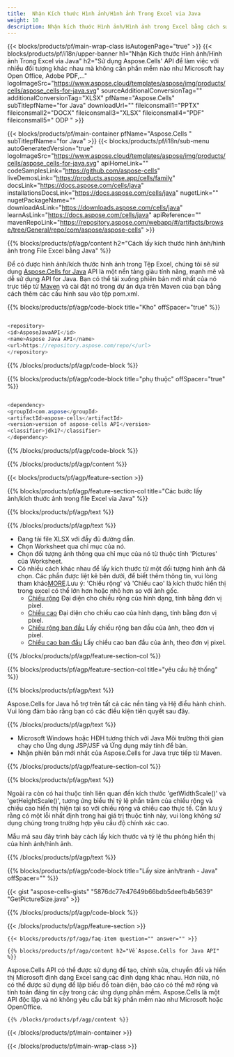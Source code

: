 ```yaml
---
title:  Nhận Kích thước Hình ảnh/Hình ảnh Trong Excel via Java
weight: 10
description: Nhận kích thước Hình ảnh/Hình ảnh trong Excel bằng cách sử dụng Aspose.Cells' Java API mà không cần bất kỳ phần mềm nào như Microsoft hoặc Open Office, Adobe PDF, v.v.
---
```

{{< blocks/products/pf/main-wrap-class isAutogenPage="true" >}}
{{< blocks/products/pf/i18n/upper-banner h1="Nhận Kích thước Hình ảnh/Hình ảnh Trong Excel via Java" h2="Sử dụng Aspose.Cells\' API để làm việc với nhiều đối tượng khác nhau mà không cần phần mềm nào như Microsoft hay Open Office, Adobe PDF,..." logoImageSrc="https://www.aspose.cloud/templates/aspose/img/products/cells/aspose_cells-for-java.svg" sourceAdditionalConversionTag="" additionalConversionTag="XLSX" pfName="Aspose.Cells" subTitlepfName="for Java" downloadUrl="" fileiconsmall1="PPTX" fileiconsmall2="DOCX" fileiconsmall3="XLSX" fileiconsmall4="PDF" fileiconsmall5=" ODP " >}}

{{< blocks/products/pf/main-container pfName="Aspose.Cells " subTitlepfName="for Java" >}}
{{< blocks/products/pf/i18n/sub-menu autoGeneratedVersion="true" logoImageSrc="https://www.aspose.cloud/templates/aspose/img/products/cells/aspose_cells-for-java.svg" apiHomeLink="" codeSamplesLink="https://github.com/aspose-cells" liveDemosLink="https://products.aspose.app/cells/family" docsLink="https://docs.aspose.com/cells/java" installationsDocsLink="https://docs.aspose.com/cells/java" nugetLink="" nugetPackageName="" downloadAsLink="https://downloads.aspose.com/cells/java" learnAsLink="https://docs.aspose.com/cells/java" apiReference="" mavenRepoLink="https://repository.aspose.com/webapp/#/artifacts/browse/tree/General/repo/com/aspose/aspose-cells" >}}

{{% blocks/products/pf/agp/content h2="Cách lấy kích thước hình ảnh/hình ảnh trong File Excel bằng Java" %}}

 Để có được hình ảnh/kích thước hình ảnh trong Tệp Excel, chúng tôi sẽ sử dụng
 [Aspose.Cells for Java](https://products.aspose.com/cells/java) 
 API là một nền tảng giàu tính năng, mạnh mẽ và dễ sử dụng API for Java. Bạn có thể tải xuống phiên bản mới nhất của nó trực tiếp từ
 [Maven](https://repository.aspose.com/webapp/#/artifacts/browse/tree/General/repo/com/aspose/aspose-cells) 
 và cài đặt nó trong dự án dựa trên Maven của bạn bằng cách thêm các cấu hình sau vào tệp pom.xml.

{{% blocks/products/pf/agp/code-block title="Kho" offSpacer="true" %}}

```cs

<repository>
<id>AsposeJavaAPI</id>
<name>Aspose Java API</name>
<url>https://repository.aspose.com/repo/</url>
</repository>

```

{{% /blocks/products/pf/agp/code-block %}}

{{% blocks/products/pf/agp/code-block title="phụ thuộc" offSpacer="true" %}}

```cs

<dependency>
<groupId>com.aspose</groupId>
<artifactId>aspose-cells</artifactId>
<version>version of aspose-cells API</version>
<classifier>jdk17</classifier>
</dependency>

```

{{% /blocks/products/pf/agp/code-block %}}

{{% /blocks/products/pf/agp/content %}}

{{< blocks/products/pf/agp/feature-section >}}

{{% blocks/products/pf/agp/feature-section-col title="Các bước lấy ảnh/kích thước ảnh trong file Excel via Java" %}}

{{% blocks/products/pf/agp/text %}}

{{% /blocks/products/pf/agp/text %}}

+ Đang tải file XLSX với đầy đủ đường dẫn.
+ Chọn Worksheet qua chỉ mục của nó.
+ Chọn đối tượng ảnh thông qua chỉ mục của nó từ thuộc tính 'Pictures' của Worksheet.
 + Có nhiều cách khác nhau để lấy kích thước từ một đối tượng hình ảnh đã chọn. Các phần được liệt kê bên dưới, để biết thêm thông tin, vui lòng tham khảo[MORE](https://reference.aspose.com/cells/java/com.aspose.cells/picture/).Lưu ý: 'Chiều rộng' và 'Chiều cao' là kích thước hiển thị trong excel có thể lớn hơn hoặc nhỏ hơn so với ảnh gốc.
    + [Chiều rộng](https://reference.aspose.com/cells/java/com.aspose.cells/picture/#getWidth--) Đại diện cho chiều rộng của hình dạng, tính bằng đơn vị pixel.
    + [Chiều cao](https://reference.aspose.com/cells/java/com.aspose.cells/picture/#getHeight--) Đại diện cho chiều cao của hình dạng, tính bằng đơn vị pixel.
    + [Chiều rộng ban đầu](https://reference.aspose.com/cells/java/com.aspose.cells/picture/#getOriginalWidth--) Lấy chiều rộng ban đầu của ảnh, theo đơn vị pixel.
    + [Chiều cao ban đầu](https://reference.aspose.com/cells/java/com.aspose.cells/picture/#getOriginalHeight--) Lấy chiều cao ban đầu của ảnh, theo đơn vị pixel.


{{% /blocks/products/pf/agp/feature-section-col %}}

{{% blocks/products/pf/agp/feature-section-col title="yêu cầu hệ thống" %}}

{{% blocks/products/pf/agp/text %}}

 Aspose.Cells for Java hỗ trợ trên tất cả các nền tảng và Hệ điều hành chính. Vui lòng đảm bảo rằng bạn có các điều kiện tiên quyết sau đây.

{{% /blocks/products/pf/agp/text %}}

- Microsoft Windows hoặc HĐH tương thích với Java Môi trường thời gian chạy cho Ứng dụng JSP/JSF và Ứng dụng máy tính để bàn.
- Nhận phiên bản mới nhất của Aspose.Cells for Java trực tiếp từ Maven.

{{% /blocks/products/pf/agp/feature-section-col %}}

{{% blocks/products/pf/agp/text %}}
 
 Ngoài ra còn có hai thuộc tính liên quan đến kích thước 'getWidthScale()' và 'getHeightScale()', tương ứng biểu thị tỷ lệ phần trăm của chiều rộng và chiều cao hiển thị hiện tại so với chiều rộng và chiều cao thực tế.
 Cần lưu ý rằng có một lỗi nhất định trong hai giá trị thuộc tính này, vui lòng không sử dụng chúng trong trường hợp yêu cầu độ chính xác cao.
 
 Mẫu mã sau đây trình bày cách lấy kích thước và tỷ lệ thu phóng hiển thị của hình ảnh/hình ảnh.

{{% /blocks/products/pf/agp/text %}}

{{% blocks/products/pf/agp/code-block title="Lấy size ảnh/tranh - Java" offSpacer="" %}}

{{< gist "aspose-cells-gists" "5876dc77e47649b66bdb5deefb4b5639" "GetPictureSize.java" >}}

{{% /blocks/products/pf/agp/code-block %}}

{{< /blocks/products/pf/agp/feature-section >}}

    {{< blocks/products/pf/agp/faq-item question="" answer="" >}}
 

<!-- aboutfile Starts -->

    {{% blocks/products/pf/agp/content h2="Về Aspose.Cells for Java API" %}}

 Aspose.Cells API có thể được sử dụng để tạo, chỉnh sửa, chuyển đổi và hiển thị Microsoft định dạng Excel sang các định dạng khác nhau. Hơn nữa, nó có thể được sử dụng để lập biểu đồ toàn diện, báo cáo có thể mở rộng và tính toán đáng tin cậy trong các ứng dụng phần mềm. Aspose.Cells là một API độc lập và nó không yêu cầu bất kỳ phần mềm nào như Microsoft hoặc OpenOffice.


    {{% /blocks/products/pf/agp/content %}}

    


{{< /blocks/products/pf/main-container >}}
    
{{< /blocks/products/pf/main-wrap-class >}}
